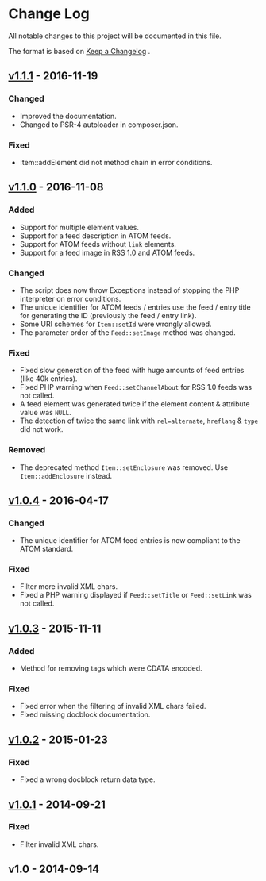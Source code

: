 # Change Log
All notable changes to this project will be documented in this file.

The format is based on [Keep a Changelog](http://keepachangelog.com/) .

## [v1.1.1] - 2016-11-19
### Changed
- Improved the documentation.
- Changed to PSR-4 autoloader in composer.json.

### Fixed
- Item::addElement did not method chain in error conditions.

## [v1.1.0] - 2016-11-08
### Added
- Support for multiple element values.
- Support for a feed description in ATOM feeds.
- Support for ATOM feeds without ```link``` elements.
- Support for a feed image in RSS 1.0 and ATOM feeds.

### Changed
- The script does now throw Exceptions instead of stopping the PHP interpreter on error conditions.
- The unique identifier for ATOM feeds / entries use the feed / entry title for generating the ID (previously the feed / entry link).
- Some URI schemes for ```Item::setId``` were wrongly allowed.
- The parameter order of the ```Feed::setImage``` method was changed.

### Fixed
- Fixed slow generation of the feed with huge amounts of feed entries (like 40k entries).
- Fixed PHP warning when ```Feed::setChannelAbout``` for RSS 1.0 feeds was not called.
- A feed element was generated twice if the element content & attribute value was ```NULL```.
- The detection of twice the same link with ```rel=alternate```, ```hreflang``` & ```type``` did not work.

### Removed
- The deprecated method ```Item::setEnclosure``` was removed. Use ```Item::addEnclosure``` instead.

## [v1.0.4] - 2016-04-17
### Changed
- The unique identifier for ATOM feed entries is now compliant to the ATOM standard.

### Fixed
- Filter more invalid XML chars.
- Fixed a PHP warning displayed if ```Feed::setTitle``` or ```Feed::setLink``` was not called.

## [v1.0.3] - 2015-11-11
### Added
- Method for removing tags which were CDATA encoded.
 
### Fixed
- Fixed error when the filtering of invalid XML chars failed.
- Fixed missing docblock documentation.

## [v1.0.2] - 2015-01-23
### Fixed
- Fixed a wrong docblock return data type.

## [v1.0.1] - 2014-09-21
### Fixed
- Filter invalid XML chars.

## v1.0 - 2014-09-14


[Unreleased]: https://github.com/mibe/FeedWriter/compare/v1.1.1...HEAD
[v1.1.1]: https://github.com/mibe/FeedWriter/compare/v1.1.0...v1.1.1
[v1.1.0]: https://github.com/mibe/FeedWriter/compare/v1.0.4...v1.1.0
[v1.0.4]: https://github.com/mibe/FeedWriter/compare/v1.0.3...v1.0.4
[v1.0.3]: https://github.com/mibe/FeedWriter/compare/v1.0.2...v1.0.3
[v1.0.2]: https://github.com/mibe/FeedWriter/compare/v1.0.1...v1.0.2
[v1.0.1]: https://github.com/mibe/FeedWriter/compare/v1.0...v1.0.1
